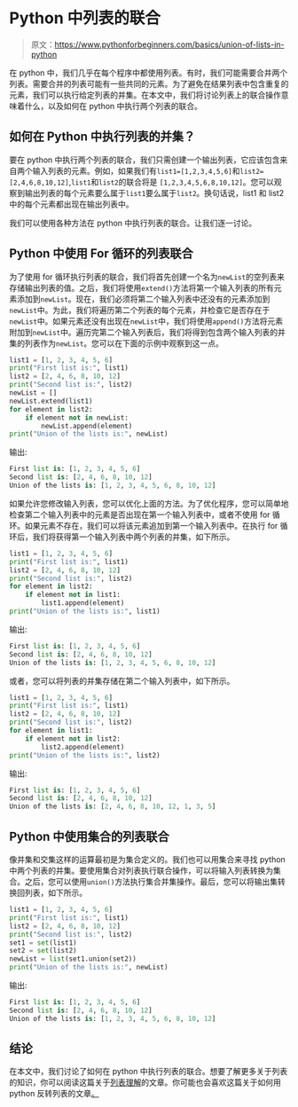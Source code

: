 # Python 中列表的联合

> 原文：<https://www.pythonforbeginners.com/basics/union-of-lists-in-python>

在 python 中，我们几乎在每个程序中都使用列表。有时，我们可能需要合并两个列表。需要合并的列表可能有一些共同的元素。为了避免在结果列表中包含重复的元素，我们可以执行给定列表的并集。在本文中，我们将讨论列表上的联合操作意味着什么，以及如何在 python 中执行两个列表的联合。

## 如何在 Python 中执行列表的并集？

要在 python 中执行两个列表的联合，我们只需创建一个输出列表，它应该包含来自两个输入列表的元素。例如，如果我们有`list1=[1,2,3,4,5,6]`和`list2=[2,4,6,8,10,12]`,`list1`和`list2`的联合将是 `[1,2,3,4,5,6,8,10,12]`。您可以观察到输出列表的每个元素要么属于`list1`要么属于`list2`。换句话说，list1 和 list2 中的每个元素都出现在输出列表中。

我们可以使用各种方法在 python 中执行列表的联合。让我们逐一讨论。

## Python 中使用 For 循环的列表联合

为了使用 for 循环执行列表的联合，我们将首先创建一个名为`newList`的空列表来存储输出列表的值。之后，我们将使用`extend()`方法将第一个输入列表的所有元素添加到`newList`。现在，我们必须将第二个输入列表中还没有的元素添加到`newList`中。为此，我们将遍历第二个列表的每个元素，并检查它是否存在于`newList`中。如果元素还没有出现在`newList`中，我们将使用`append()`方法将元素附加到`newList`中。遍历完第二个输入列表后，我们将得到包含两个输入列表的并集的列表作为`newList`。您可以在下面的示例中观察到这一点。

```py
list1 = [1, 2, 3, 4, 5, 6]
print("First list is:", list1)
list2 = [2, 4, 6, 8, 10, 12]
print("Second list is:", list2)
newList = []
newList.extend(list1)
for element in list2:
    if element not in newList:
        newList.append(element)
print("Union of the lists is:", newList)
```

输出:

```py
First list is: [1, 2, 3, 4, 5, 6]
Second list is: [2, 4, 6, 8, 10, 12]
Union of the lists is: [1, 2, 3, 4, 5, 6, 8, 10, 12]
```

如果允许您修改输入列表，您可以优化上面的方法。为了优化程序，您可以简单地检查第二个输入列表中的元素是否出现在第一个输入列表中，或者不使用 for 循环。如果元素不存在，我们可以将该元素追加到第一个输入列表中。在执行 for 循环后，我们将获得第一个输入列表中两个列表的并集，如下所示。

```py
list1 = [1, 2, 3, 4, 5, 6]
print("First list is:", list1)
list2 = [2, 4, 6, 8, 10, 12]
print("Second list is:", list2)
for element in list2:
    if element not in list1:
        list1.append(element)
print("Union of the lists is:", list1)
```

输出:

```py
First list is: [1, 2, 3, 4, 5, 6]
Second list is: [2, 4, 6, 8, 10, 12]
Union of the lists is: [1, 2, 3, 4, 5, 6, 8, 10, 12]
```

或者，您可以将列表的并集存储在第二个输入列表中，如下所示。

```py
list1 = [1, 2, 3, 4, 5, 6]
print("First list is:", list1)
list2 = [2, 4, 6, 8, 10, 12]
print("Second list is:", list2)
for element in list1:
    if element not in list2:
        list2.append(element)
print("Union of the lists is:", list2)
```

输出:

```py
First list is: [1, 2, 3, 4, 5, 6]
Second list is: [2, 4, 6, 8, 10, 12]
Union of the lists is: [2, 4, 6, 8, 10, 12, 1, 3, 5]
```

## Python 中使用集合的列表联合

像并集和交集这样的运算最初是为集合定义的。我们也可以用集合来寻找 python 中两个列表的并集。要使用集合对列表执行联合操作，可以将输入列表转换为集合。之后，您可以使用`union()`方法执行集合并集操作。最后，您可以将输出集转换回列表，如下所示。

```py
list1 = [1, 2, 3, 4, 5, 6]
print("First list is:", list1)
list2 = [2, 4, 6, 8, 10, 12]
print("Second list is:", list2)
set1 = set(list1)
set2 = set(list2)
newList = list(set1.union(set2))
print("Union of the lists is:", newList)
```

输出:

```py
First list is: [1, 2, 3, 4, 5, 6]
Second list is: [2, 4, 6, 8, 10, 12]
Union of the lists is: [1, 2, 3, 4, 5, 6, 8, 10, 12]
```

## 结论

在本文中，我们讨论了如何在 python 中执行列表的联合。想要了解更多关于列表的知识，你可以阅读这篇关于[列表理解](https://www.pythonforbeginners.com/basics/list-comprehensions-in-python)的文章。你可能也会喜欢这篇关于如何用 python 反转列表的文章[。](https://www.pythonforbeginners.com/lists/how-to-reverse-a-list-in-python)